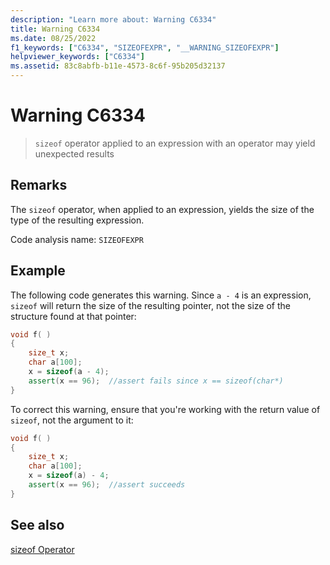 ```yaml
---
description: "Learn more about: Warning C6334"
title: Warning C6334
ms.date: 08/25/2022
f1_keywords: ["C6334", "SIZEOFEXPR", "__WARNING_SIZEOFEXPR"]
helpviewer_keywords: ["C6334"]
ms.assetid: 83c8abfb-b11e-4573-8c6f-95b205d32137
---
```

# Warning C6334

> `sizeof` operator applied to an expression with an operator may yield unexpected results

## Remarks

The `sizeof` operator, when applied to an expression, yields the size of the type of the resulting expression.

Code analysis name: `SIZEOFEXPR`

## Example

The following code generates this warning. Since `a - 4` is an expression, `sizeof` will return the size of the resulting pointer, not the size of the structure found at that pointer:

```cpp
void f( )
{
    size_t x;
    char a[100];
    x = sizeof(a - 4);
    assert(x == 96);  //assert fails since x == sizeof(char*)
}
```

To correct this warning, ensure that you're working with the return value of `sizeof`, not the argument to it:

```cpp
void f( )
{
    size_t x;
    char a[100];
    x = sizeof(a) - 4;
    assert(x == 96);  //assert succeeds
}
```

## See also

[sizeof Operator](../cpp/sizeof-operator.md)
